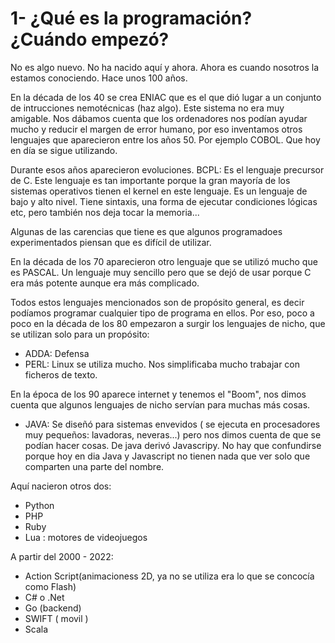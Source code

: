 # 1- ¿Qué es la programación? ¿Cuándo empezó?
No es algo nuevo. No ha nacido aquí y ahora. Ahora es cuando nosotros la estamos conociendo. 
Hace unos 100 años. 

En la década de los 40 se crea ENIAC que es el que dió lugar a un conjunto de intrucciones nemotécnicas (haz algo). Este sistema no era muy amigable. Nos dábamos cuenta que los ordenadores nos podían ayudar mucho y reducir el margen de error humano, por eso inventamos otros lenguajes que aparecieron entre los años 50. Por ejemplo COBOL. Que hoy en día se sigue utilizando. 

Durante esos años aparecieron evoluciones. BCPL: Es el lenguaje precursor de C. Este lenguaje es tan importante porque la gran mayoría de los sistemas operativos tienen el kernel en este lenguaje. Es un lenguaje de bajo y alto nivel. Tiene sintaxis, una forma de ejecutar condiciones lógicas etc, pero también nos deja tocar la memoria... 

Algunas de las carencias que tiene es que algunos programadoes experimentados piensan que es difícil de utilizar. 

En la década de los 70 aparecieron otro lenguaje que se utilizó mucho que es PASCAL. Un lenguaje muy sencillo pero que se dejó de usar porque C era más potente aunque era más complicado. 

Todos estos lenguajes mencionados son de propósito general, es decir podíamos programar cualquier tipo de programa en ellos. Por eso, poco a poco en la década de los 80 empezaron a surgir los lenguajes de nicho, que se utilizan solo para un propósito: 
- ADDA: Defensa
- PERL: Linux se utiliza mucho. Nos simplificaba mucho trabajar con ficheros de texto. 

En la época de los 90 aparece internet y tenemos el "Boom", nos dimos cuenta que algunos lenguajes de nicho servían para muchas más cosas.

- JAVA: Se diseñó para sistemas envevidos ( se ejecuta en procesadores muy pequeños: lavadoras, neveras...) pero nos dimos cuenta de que se podían hacer cosas. 
De java derivó Javascripy. No hay que confundirse porque hoy en dia Java y Javascript no tienen nada que ver solo que comparten una parte del nombre. 

Aquí nacieron otros dos: 
- Python
- PHP
- Ruby
- Lua : motores de videojuegos

A partir del 2000 - 2022: 
- Action Script(animacioness 2D, ya no se utiliza era lo que se concocía como Flash)
- C# o .Net
- Go (backend)
- SWIFT ( movil )
- Scala